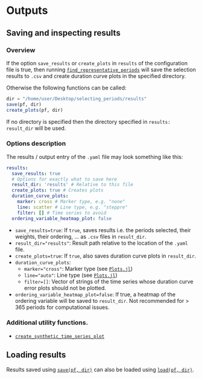 # Outputs

## Saving and inspecting results

### Overview

If the option `save_results` or `create_plots` in `results` of the configuration file is true, then running [`find_representative_periods`](@ref) will save the selection results to `.csv` and create duration curve plots in the specified directory. 

Otherwise the following functions can be called:
```julia
dir = "/home/user/Desktop/selecting_periods/results"
save(pf, dir)
create_plots(pf, dir)
```

If no directory is specified then the directory specified in `results: result_dir` will be used.

### Options description

The results / output entry of the `.yaml` file may look something like this:

```yaml
results:
  save_results: true
  # Options for exactly what to save here
  result_dir: 'results' # Relative to this file
  create_plots: true # Creates plots
  duration_curve_plots:
    marker: cross # Marker type, e.g. "none"
    line: scatter # Line type, e.g. "steppre"
    filter: [] # Time series to avoid
  ordering_variable_heatmap_plot: false
```

* `save_results=true`: If `true`, saves results i.e. the periods selected, their weights, their ordering, ... as `.csv` files in `result_dir`.
* `result_dir="results"`: Result path relative to the location of the `.yaml` file.
* `create_plots=true`: If `true`, also saves duration curve plots in `result_dir`.
* `duration_curve_plots`:
  * `marker="cross"`: Marker type (see [`Plots.jl`](https://docs.juliaplots.org/latest/generated/attributes_series/))
  * `line="auto"`: Line type (see [`Plots.jl`](https://docs.juliaplots.org/latest/generated/attributes_series/))
  * `filter=[]`: Vector of strings of the time series whose duration curve error plots should not be plotted.
* `ordering_variable_heatmap_plot=false`: If true, a heatmap of the ordering variable will be saved to `result_dir`. Not recommended for > 365 periods for computational issues.

### Additional utility functions.

* [`create_synthetic_time_series_plot`](@ref)

## Loading results

Results saved using [`save(pf, dir)`](@ref) can also be loaded using [`load(pf, dir)`](@ref).
